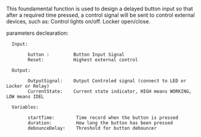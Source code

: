 This foundamental function is used to design a delayed button input so that after a required time pressed, a control signal will be sent to control external devices, such as: Control lights on/off.  Locker open/close.

parameters declearation:

      Input:
      
            button :         Button Input Signal     
            Reset:           Highest external control
            
      Output:
      
            OutputSignal:    Output Controled signal (connect to LED or Locker or Relay)
            CurrentState:    Current state indicator, HIGH means WORKING, LOW means IDEL
            
      Variables:
        
            startTime:        Time record when the button is pressed
            duration:         How long the button has been pressed
            debounceDelay:    Threshold for button debouncer
